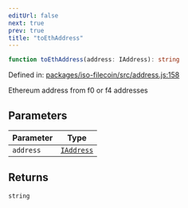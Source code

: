 ```yaml
---
editUrl: false
next: true
prev: true
title: "toEthAddress"
---
```


```ts
function toEthAddress(address: IAddress): string
```

Defined in: [packages/iso-filecoin/src/address.js:158](https://github.com/hugomrdias/filecoin/blob/main/packages/iso-filecoin/src/address.js#L158)

Ethereum address from f0 or f4 addresses

## Parameters

| Parameter | Type |
| ------ | ------ |
| `address` | [`IAddress`](/api/iso-filecoin/address/interfaces/iaddress/) |

## Returns

`string`
